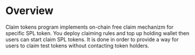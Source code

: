 # Overview

Claim tokens program implements on-chain free claim mechanizm for specific SPL token.
You deploy claiming rules and top up holding wallet then users can start claim SPL tokens.
It is done in order to provide a way for users to claim test tokens without contacting token holders.

